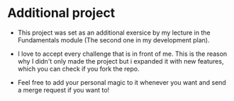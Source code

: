 # Additional project

* This project was set as an additional exersice by my lecture in the Fundamentals module (The second one in my development plan). 

* I love to accept every challenge that is in front of me. This is the reason why I didn't only made the project but i expanded it with new features, which you can check if you fork the repo. 

* Feel free to add your personal magic to it whenever you want and send a merge request if you want to! 

